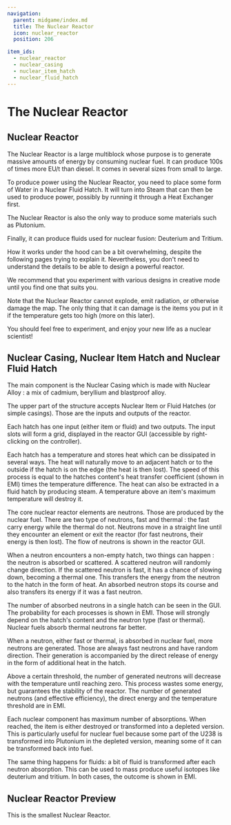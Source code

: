 ```yaml
---
navigation:
  parent: midgame/index.md
  title: The Nuclear Reactor
  icon: nuclear_reactor
  position: 206

item_ids:
  - nuclear_reactor
  - nuclear_casing
  - nuclear_item_hatch
  - nuclear_fluid_hatch
---
```


# The Nuclear Reactor

## Nuclear Reactor

<Recipe id="modern_industrialization:electric_age/machine/nuclear_reactor_asbl" />

The Nuclear Reactor is a large multiblock whose purpose is to generate massive amounts of energy by consuming nuclear fuel. It can produce 100s of times more EU/t than diesel. It comes in several sizes from small to large.

To produce power using the Nuclear Reactor, you need to place some form of Water in a Nuclear Fluid Hatch. It will turn into Steam that can then be used to produce power, possibly by running it through a Heat Exchanger first.

The Nuclear Reactor is also the only way to produce some materials such as Plutonium.

Finally, it can produce fluids used for nuclear fusion: Deuterium and Tritium.

How it works under the hood can be a bit overwhelming, despite the following pages trying to explain it. Nevertheless, you don't need to understand the details to be able to design a powerful reactor.

We recommend that you experiment with various designs in creative mode until you find one that suits you.

Note that the Nuclear Reactor cannot explode, emit radiation, or otherwise damage the map. The only thing that it can damage is the items you put in it if the temperature gets too high (more on this later).

You should feel free to experiment, and enjoy your new life as a nuclear scientist!

## Nuclear Casing, Nuclear Item Hatch and Nuclear Fluid Hatch

<Row>
  <Recipe id="modern_industrialization:electric_age/casing/nuclear_casing_asbl" />
  <Recipe id="modern_industrialization:electric_age/casing/nuclear_item_hatch_asbl" />
  <Recipe id="modern_industrialization:electric_age/casing/nuclear_fluid_hatch_asbl" />
</Row>

The main component is the Nuclear Casing which is made with Nuclear Alloy : a mix of cadmium, beryllium and blastproof alloy.

The upper part of the structure accepts Nuclear Item or Fluid Hatches (or simple casings). Those are the inputs and outputs of the reactor.

Each hatch has one input (either item or fluid) and two outputs. The input slots will form a grid, displayed in the reactor GUI (accessible by right-clicking on the controller).

Each hatch has a temperature and stores heat which can be dissipated in several ways. The heat will naturally move to an adjacent hatch or to the outside if the hatch is on the edge (the heat is then lost). The speed of this process is equal to the hatches content's heat transfer coefficient (shown in EMI) times the temperature difference. The heat can also be extracted in a fluid hatch by producing steam. A temperature above an item's maximum temperature will destroy it.

The core nuclear reactor elements are neutrons. Those are produced by the nuclear fuel. There are two type of neutrons, fast and thermal : the fast carry energy while the thermal do not. Neutrons move in a straight line until they encounter an element or exit the reactor (for fast neutrons, their energy is then lost). The flow of neutrons is shown in the reactor GUI.

When a neutron encounters a non-empty hatch, two things can happen : the neutron is absorbed or scattered. A scattered neutron will randomly change direction. If the scattered neutron is fast, it has a chance of slowing down, becoming a thermal one. This transfers the energy from the neutron to the hatch in the form of heat. An absorbed neutron stops its course and also transfers its energy if it was a fast neutron.

The number of absorbed neutrons in a single hatch can be seen in the GUI. The probability for each processes is shown in EMI. Those will strongly depend on the hatch's content and the neutron type (fast or thermal). Nuclear fuels absorb thermal neutrons far better.

When a neutron, either fast or thermal, is absorbed in nuclear fuel, more neutrons are generated. Those are always fast neutrons and have random direction. Their generation is accompanied by the direct release of energy in the form of additional heat in the hatch.

Above a certain threshold, the number of generated neutrons will decrease with the temperature until reaching zero. This process wastes some energy, but guarantees the stability of the reactor. The number of generated neutrons (and effective efficiency), the direct energy and the temperature threshold are in EMI.

Each nuclear component has maximum number of absorptions. When reached, the item is either destroyed or transformed into a depleted version. This is particularly useful for nuclear fuel because some part of the U238 is transformed into Plutonium in the depleted version, meaning some of it can be transformed back into fuel.

The same thing happens for fluids: a bit of fluid is transformed after each neutron absorption. This can be used to mass produce useful isotopes like deuterium and tritium. In both cases, the outcome is shown in EMI.

## Nuclear Reactor Preview

<GameScene zoom="4"  interactive={true}>
  <ImportStructure src="../assets/structures/nuclear_reactor.snbt" />
</GameScene>

This is the smallest Nuclear Reactor.
